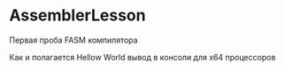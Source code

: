 # AssemblerLesson
 Первая проба FASM компилятора

Как и полагается Hellow World вывод в консоли для х64 процессоров
